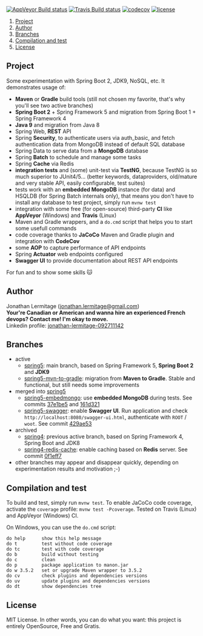 [![AppVeyor Build status](https://ci.appveyor.com/api/projects/status/3tfcq04yte3ff1iq?svg=true)](https://ci.appveyor.com/project/jonathanlermitage/manon) [![Travis Build status](https://travis-ci.org/jonathanlermitage/manon.svg?branch=spring5)](https://travis-ci.org/jonathanlermitage/manon) 
[![codecov](https://codecov.io/gh/jonathanlermitage/manon/branch/spring5/graph/badge.svg)](https://codecov.io/gh/jonathanlermitage/manon) [![license](https://img.shields.io/github/license/jonathanlermitage/manon.svg)](https://github.com/jonathanlermitage/manon/blob/master/LICENSE.txt)

1. [Project](https://github.com/jonathanlermitage/manon#project)  
2. [Author](https://github.com/jonathanlermitage/manon#author)
3. [Branches](https://github.com/jonathanlermitage/manon#branches)
4. [Compilation and test](https://github.com/jonathanlermitage/manon#compilation-and-test)
5. [License](https://github.com/jonathanlermitage/manon#license)

## Project

Some experimentation with Spring Boot 2, JDK9, NoSQL, etc. It demonstrates usage of:

* **Maven** or **Gradle** build tools (still not chosen my favorite, that's why you'll see two active branches)
* **Spring Boot 2** + Spring Framework 5 and migration from Spring Boot 1 + Spring Framework 4
* **Java 9** and migration from Java 8
* Spring Web, **REST** API
* Spring **Security**, to authenticate users via auth_basic, and fetch authentication data from MongoDB instead of default SQL database 
* Spring Data to serve data from a **MongoDB** database
* Spring **Batch** to schedule and manage some tasks
* Spring **Cache** via Redis
* **integration tests** and (some) unit-test via **TestNG**, because TestNG is so much superior to JUnit4/5... (better keywords, dataproviders, old/mature and very stable API, easily configurable, test suites)
* tests work with an **embedded MongoDB** instance (for data) and HSQLDB (for Spring Batch internals only), that means you don't have to install any database to test project, simply run `mvnw test` 
* integration with some free (for open-source) third-party **CI** like **AppVeyor** (Windows) and **Travis** (Linux)
* Maven and Gradle wrappers, and a `do.cmd` script that helps you to start some usefull commands
* code coverage thanks to **JaCoCo** Maven and Gradle plugin and integration with **CodeCov**
* some **AOP** to capture performance of API endpoints
* Spring **Actuator** web endpoints configured
* **Swagger UI** to provide documentation about REST API endpoints

For fun and to show some skills :cat:

## Author

Jonathan Lermitage (<jonathan.lermitage@gmail.com>)  
**Your're Canadian or American and wanna hire an experienced French devops? Contact me! I'm okay to move.**  
Linkedin profile: [jonathan-lermitage-092711142](https://www.linkedin.com/in/jonathan-lermitage-092711142/)

## Branches

* active
  * [spring5](https://github.com/jonathanlermitage/manon/tree/spring5): main branch, based on Spring Framework 5, **Spring Boot 2** and **JDK9**
  * [spring5-mvn-to-gradle](https://github.com/jonathanlermitage/manon/tree/spring5-mvn-to-gradle): migration from **Maven to Gradle**. Stable and functional, but still needs some improvements
* merged into [spring5](https://github.com/jonathanlermitage/manon/tree/spring5)
  * [spring5-embedmongo](https://github.com/jonathanlermitage/manon/tree/spring5-embedmongo): use **embedded MongoDB** during tests. See commits [37e1be5](https://github.com/jonathanlermitage/manon/commit/37e1be5f01c3ffa6ecf4d9c3e558b4ffb297227f) and [161d321](https://github.com/jonathanlermitage/manon/commit/161d3214ab72e76a2f041bbe8914077137513fb7)
  * [spring5-swagger](https://github.com/jonathanlermitage/manon/tree/spring5-swagger): enable **Swagger UI**. Run application and check `http://localhost:8080/swagger-ui.html`, authenticate with `ROOT` / `woot`. See commit [429ae53](https://github.com/jonathanlermitage/manon/commit/429ae53bc5211d8d97e8ccca20a4b183f207c6ee)
* archived
  * [spring4](https://github.com/jonathanlermitage/manon/tree/spring4): previous active branch, based on Spring Framework 4, Spring Boot and JDK8
  * [spring4-redis-cache](https://github.com/jonathanlermitage/manon/tree/spring4-redis-cache): enable caching based on **Redis** server. See commit [0f1eff7](https://github.com/jonathanlermitage/manon/commit/0f1eff768e73a69e07016e153b825a131146a63a)
* other branches may appear and disappear quickly, depending on experimentation results and motivation ;-)

## Compilation and test

To build and test, simply run `mvnw test`. To enable JaCoCo code coverage, activate the `coverage` profile: `mvnw test -Pcoverage`. Tested on Travis (Linux) and AppVeyor (Windows) CI.
  
On Windows, you can use the `do.cmd` script:  
```
do help      show this help message
do t         test without code coverage
do tc        test with code coverage
do b         build without testing
do c         clean
do p         package application to manon.jar
do w 3.5.2   set or upgrade Maven wrapper to 3.5.2
do cv        check plugins and dependencies versions
do uv        update plugins and dependencies versions
do dt        show dependencies tree
```

## License

MIT License. In other words, you can do what you want: this project is entirely OpenSource, Free and Gratis.
